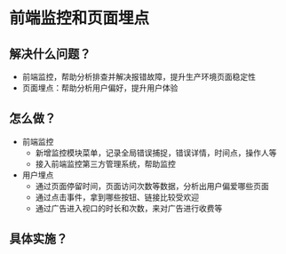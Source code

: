 # 前端监控和页面埋点

## 解决什么问题？

- 前端监控，帮助分析排查并解决报错故障，提升生产环境页面稳定性
- 页面埋点：帮助分析用户偏好，提升用户体验

## 怎么做？

- 前端监控
  - 新增监控模块菜单，记录全局错误捕捉，错误详情，时间点，操作人等
  - 接入前端监控第三方管理系统，帮助监控
- 用户埋点
  - 通过页面停留时间，页面访问次数等数据，分析出用户偏爱哪些页面
  - 通过点击事件，拿到哪些按钮、链接比较受欢迎
  - 通过广告进入视口的时长和次数，来对广告进行收费等

## 具体实施？
